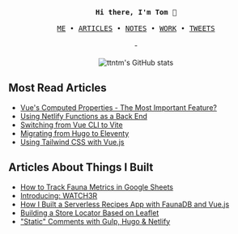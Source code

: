 <p align="center">
  <samp>
    <b>Hi there, I'm Tom</b> 🚀
    <br><br>
    <a href="https://ttntm.me">ME</a>
    &bull;
    <a href="https://ttntm.me/archive">ARTICLES</a>
    &bull;
    <a href="https://ttntm.me/notes">NOTES</a>
    &bull;
    <a href="https://ttntm.me/work">WORK</a>
    &bull;
    <a href="https://twitter.com/thet0m">TWEETS</a>
  </samp>
  <br><br>
  -
  <br><br>
  <img src="https://github-readme-stats.vercel.app/api?username=ttntm&show_icons=true&theme=graywhite&include_all_commits=true&hide_title=true" alt="ttntm's GitHub stats">
</p>

## Most Read Articles

- [Vue's Computed Properties - The Most Important Feature?](https://ttntm.me/blog/vue-computed-properties-the-most-important-feature/)
- [Using Netlify Functions as a Back End](https://ttntm.me/blog/using-netlify-functions-as-a-backend/)
- [Switching from Vue CLI to Vite](https://ttntm.me/blog/switch-vue-cli-to-vite/)
- [Migrating from Hugo to Eleventy](https://ttntm.me/blog/migrating-from-hugo-to-eleventy/)
- [Using Tailwind CSS with Vue.js](https://ttntm.me/blog/tailwind-css-with-vuejs/)

## Articles About Things I Built

- [How to Track Fauna Metrics in Google Sheets](https://ttntm.me/blog/track-fauna-metrics-google-sheets/)
- [Introducing: WATCH3R](https://ttntm.me/blog/watch3r-movie-watchlist-journal-app/)
- [How I Built a Serverless Recipes App with FaunaDB and Vue.js](https://ttntm.me/blog/serverless-recipes-app-faunadb-vuejs/)
- [Building a Store Locator Based on Leaflet](https://ttntm.me/blog/store-locator-leaflet-hugo/)
- ["Static" Comments with Gulp, Hugo & Netlify](https://ttntm.me/blog/static-blog-comments-hugo/)